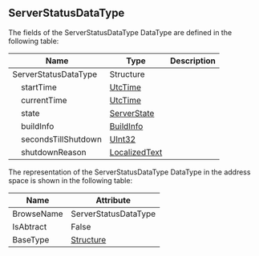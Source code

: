 <!-- datatype -->
## ServerStatusDataType
<!-- end of description -->
The fields of the ServerStatusDataType DataType are defined in the following table:  

|Name|Type|Description|
|---|---|---|
|ServerStatusDataType|Structure||
|&nbsp;&nbsp;&nbsp;&nbsp;startTime|[UtcTime](../../../Part3/DataTypes/UtcTime/readme.md)||
|&nbsp;&nbsp;&nbsp;&nbsp;currentTime|[UtcTime](../../../Part3/DataTypes/UtcTime/readme.md)||
|&nbsp;&nbsp;&nbsp;&nbsp;state|[ServerState](../../../Part5/DataTypes/ServerState/readme.md)||
|&nbsp;&nbsp;&nbsp;&nbsp;buildInfo|[BuildInfo](../../../Part5/DataTypes/BuildInfo/readme.md)||
|&nbsp;&nbsp;&nbsp;&nbsp;secondsTillShutdown|[UInt32](../../../Part3/DataTypes/UInt32/readme.md)||
|&nbsp;&nbsp;&nbsp;&nbsp;shutdownReason|[LocalizedText](../../../Part3/DataTypes/LocalizedText/readme.md)||

The representation of the ServerStatusDataType DataType in the address space is shown in the following table:  

|Name|Attribute|
|---|---|
|BrowseName|ServerStatusDataType|
|IsAbtract|False|
|BaseType|[Structure](../../../Part3/DataTypes/Structure/readme.md)|

